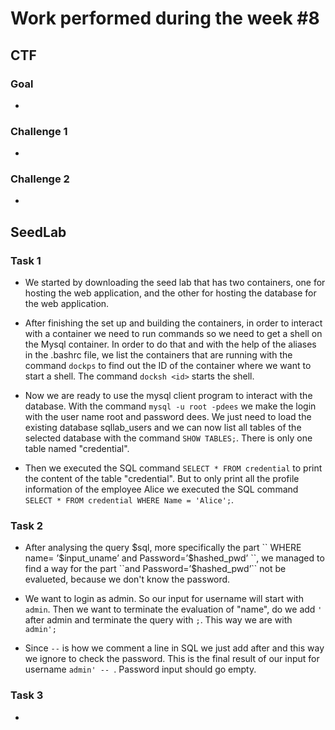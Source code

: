 # Work performed during the week #8

## CTF

### Goal
- 

### Challenge 1
- 

### Challenge 2
- 


## SeedLab

### Task 1

- We started by downloading the seed lab that has two containers, one for hosting the web application, and the other for hosting the
database for the web application.

- After finishing the set up and building the containers, in order to interact with a container we need to run commands so we need to get a shell on the Mysql container. In order to do that and with the help of the aliases in the .bashrc file, we list the containers that are running with the command ``dockps`` to find out the ID of the container where we want to start a shell. The command ``docksh <id>`` starts the shell.

- Now we are ready to use the mysql client program to interact with the database. With the command ``mysql -u root -pdees`` we make the login with the user name root and password dees. We just need to load the existing database sqllab_users and we can now list all tables of the selected database with the command ``SHOW TABLES;``. There is only one table named "credential".

- Then we executed the SQL command ``SELECT * FROM credential`` to print the content of the table "credential". But to only print all the profile information of the employee Alice we executed the SQL command ``SELECT * FROM credential WHERE Name = 'Alice';``.

### Task 2

- After analysing the query $sql, more specifically the part `` WHERE name= ’$input_uname’ and Password=’$hashed_pwd’ ``, we managed to find a way for the part ``and Password=’$hashed_pwd’`` not be evalueted, because we don't know the password.

- We want to login as admin. So our input for username will start with ``admin``. Then we want to terminate the evaluation of "name", do we add `` ' `` after admin and terminate the query with ``;``. This way we are with ``admin';``

- Since ``--`` is how we comment a line in SQL we just add after and this way we ignore to check the password. This is the final result of our input for username ``admin' -- ``. Password input should go empty. 

### Task 3

- 
